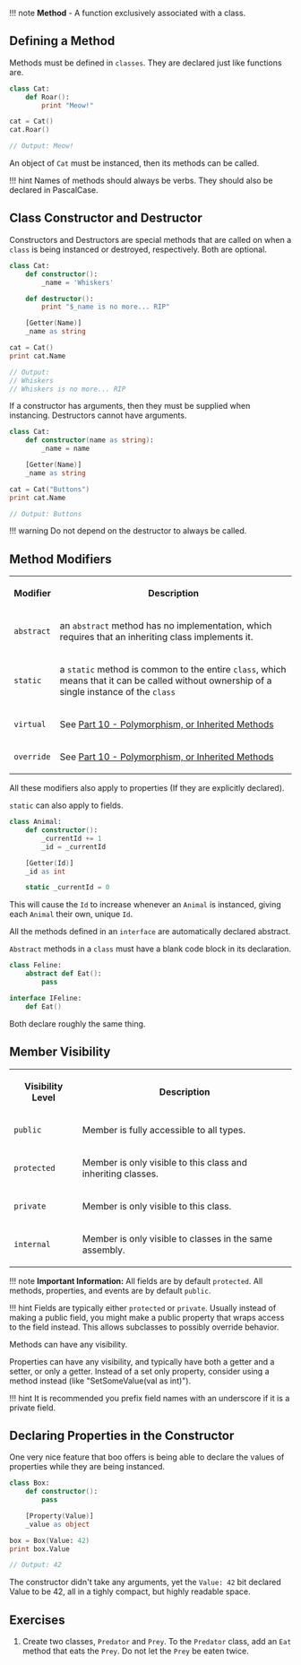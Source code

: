 !!! note
    **Method** - A function exclusively associated with a class.


## Defining a Method

Methods must be defined in `classes`. They are declared just like functions are.

```boo
class Cat:
    def Roar():
        print "Meow!"

cat = Cat()
cat.Roar()

// Output: Meow!
```

An object of `Cat` must be instanced, then its methods can be called.

!!! hint
    Names of methods should always be verbs. They should also be declared in PascalCase.


## Class Constructor and Destructor

Constructors and Destructors are special methods that are called on when a `class` is being instanced or destroyed, respectively. Both are optional.

```boo
class Cat:
    def constructor():
        _name = 'Whiskers'

    def destructor():
        print "$_name is no more... RIP"

    [Getter(Name)]
    _name as string

cat = Cat()
print cat.Name

// Output:
// Whiskers
// Whiskers is no more... RIP
```

If a constructor has arguments, then they must be supplied when instancing. Destructors cannot have arguments.

```boo
class Cat:
    def constructor(name as string):
        _name = name

    [Getter(Name)]
    _name as string

cat = Cat("Buttons")
print cat.Name

// Output: Buttons
```

!!! warning
    Do not depend on the destructor to always be called.


## Method Modifiers

<table><tbody>
<tr>
<th><p> Modifier </p></th>
<th><p> Description </p></th>
</tr>
<tr>
<td><p> <code>abstract</code> </p></td>
<td><p> an <code>abstract</code> method has no implementation, which requires that an inheriting class implements it. </p></td>
</tr>
<tr>
<td><p> <code>static</code> </p></td>
<td><p> a <code>static</code> method is common to the entire <code>class</code>, which means that it can be called without ownership of a single instance of the <code>class</code> </p></td>
</tr>
<tr>
<td><p> <code>virtual</code> </p></td>
<td><p> See <a href="./Boo-Primer:-%5BPart-10%5D-Polymorphism">Part 10 - Polymorphism, or Inherited Methods</a>  </p></td>
</tr>
<tr>
<td><p> <code>override</code> </p></td>
<td><p> See <a href="./Boo-Primer:-%5BPart-10%5D-Polymorphism">Part 10 - Polymorphism, or Inherited Methods</a> </p></td>
</tr>
</tbody></table>

All these modifiers also apply to properties (If they are explicitly declared).

`static` can also apply to fields.

```boo
class Animal:
    def constructor():
        _currentId += 1
        _id = _currentId

    [Getter(Id)]
    _id as int

    static _currentId = 0
```

This will cause the `Id` to increase whenever an `Animal` is instanced, giving each `Animal` their own, unique `Id`.

All the methods defined in an `interface` are automatically declared abstract.

`Abstract` methods in a `class` must have a blank code block in its declaration.

```boo
class Feline:
    abstract def Eat():
        pass

interface IFeline:
    def Eat()
```

Both declare roughly the same thing.


## Member Visibility

<table><tbody>
<tr>
<th><p> Visibility Level </p></th>
<th><p> Description </p></th>
</tr>
<tr>
<td><p> <code>public</code> </p></td>
<td><p> Member is fully accessible to all types. </p></td>
</tr>
<tr>
<td><p> <code>protected</code> </p></td>
<td><p> Member is only visible to this class and inheriting classes. </p></td>
</tr>
<tr>
<td><p> <code>private</code> </p></td>
<td><p> Member is only visible to this class. </p></td>
</tr>
<tr>
<td><p> <code>internal</code> </p></td>
<td><p> Member is only visible to classes in the same assembly. </p></td>
</tr>
</tbody></table>

!!! note
    **Important Information:** All fields are by default `protected`. All methods, properties, and events are by default `public`.

!!! hint
    Fields are typically either `protected` or `private`. Usually instead of
    making a public field, you might make a public property that wraps access
    to the field instead. This allows subclasses to possibly override behavior.

Methods can have any visibility.

Properties can have any visibility, and typically have both a getter and a setter, or only a getter. Instead of a set only property, consider using a method instead (like "SetSomeValue(val as int)").

!!! hint
    It is recommended you prefix field names with an underscore if it is a private field.


## Declaring Properties in the Constructor

One very nice feature that boo offers is being able to declare the values of properties while they are being instanced.

```boo
class Box:
    def constructor():
        pass

    [Property(Value)]
    _value as object

box = Box(Value: 42)
print box.Value

// Output: 42
```

The constructor didn't take any arguments, yet the `Value: 42` bit declared Value to be 42, all in a tighly compact, but highly readable space.


## Exercises

1. Create two classes, `Predator` and `Prey`. To the `Predator` class, add an `Eat` method that eats the `Prey`. Do not let the `Prey` be eaten twice.

